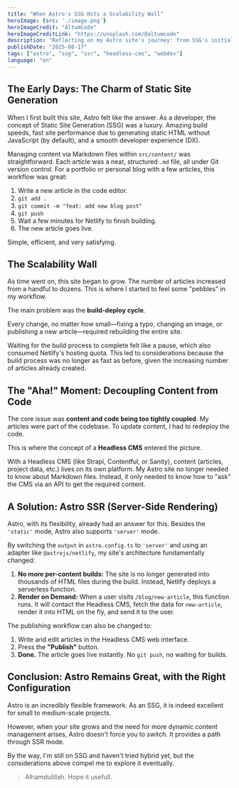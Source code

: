 ```yaml
---
title: "When Astro's SSG Hits a Scalability Wall"
heroImage: {src: './image.png'}
heroImageCredit: "AltumCode"
heroImageCreditLink: "https://unsplash.com/@altumcode"
description: "Reflecting on my Astro site's journey: from SSG's initial appeal to facing scalability challenges, prompting a shift towards Server-Side Rendering (SSR)."
publishDate: "2025-08-17"
tags: ["astro", "ssg", "ssr", "headless-cms", "webdev"]
language: "en"
---
```


## The Early Days: The Charm of Static Site Generation

When I first built this site, Astro felt like the answer. As a developer, the concept of Static Site Generation (SSG) was a luxury. Amazing build speeds, fast site performance due to generating static HTML without JavaScript (by default), and a smooth developer experience (DX).

Managing content via Markdown files within `src/content/` was straightforward. Each article was a neat, structured `.md` file, all under Git version control. For a portfolio or personal blog with a few articles, this workflow was great:
1.  Write a new article in the code editor.
2.  `git add .`
3.  `git commit -m "feat: add new blog post"`
4.  `git push`
5.  Wait a few minutes for Netlify to finish building.
6.  The new article goes live.

Simple, efficient, and very satisfying.

## The Scalability Wall

As time went on, this site began to grow. The number of articles increased from a handful to dozens. This is where I started to feel some "pebbles" in my workflow.

The main problem was the **build-deploy cycle**.

Every change, no matter how small—fixing a typo, changing an image, or publishing a new article—required rebuilding the entire site.

Waiting for the build process to complete felt like a pause, which also consumed Netlify's hosting quota. This led to considerations because the build process was no longer as fast as before, given the increasing number of articles already created.

## The "Aha!" Moment: Decoupling Content from Code

The core issue was **content and code being too tightly coupled**. My articles were part of the codebase. To update content, I had to redeploy the code.

This is where the concept of a **Headless CMS** entered the picture.

With a Headless CMS (like Strapi, Contentful, or Sanity), content (articles, project data, etc.) lives on its own platform. My Astro site no longer needed to know about Markdown files. Instead, it only needed to know how to "ask" the CMS via an API to get the required content.

## A Solution: Astro SSR (Server-Side Rendering)

Astro, with its flexibility, already had an answer for this. Besides the `'static'` mode, Astro also supports `'server'` mode.

By switching the `output` in `astro.config.ts` to `'server'` and using an adapter like `@astrojs/netlify`, my site's architecture fundamentally changed:

1.  **No more per-content builds:** The site is no longer generated into thousands of HTML files during the build. Instead, Netlify deploys a serverless function.
2.  **Render on Demand:** When a user visits `/blog/new-article`, this function runs. It will contact the Headless CMS, fetch the data for `new-article`, render it into HTML on the fly, and send it to the user.

The publishing workflow can also be changed to:
1.  Write and edit articles in the Headless CMS web interface.
2.  Press the **"Publish"** button.
3.  **Done.** The article goes live instantly. No `git push`, no waiting for builds.

## Conclusion: Astro Remains Great, with the Right Configuration

Astro is an incredibly flexible framework. As an SSG, it is indeed excellent for small to medium-scale projects.

However, when your site grows and the need for more dynamic content management arises, Astro doesn't force you to switch. It provides a path through SSR mode.

By the way, I'm still on SSG and haven't tried hybrid yet, but the considerations above compel me to explore it eventually.

> Alhamdulillah. Hope it usefull.
